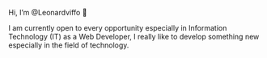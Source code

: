  Hi, I’m @Leonardviffo 👋

I am currently open to every opportunity especially in Information Technology (IT) as a Web Developer, 
I really like to develop something new especially in the field of technology.
